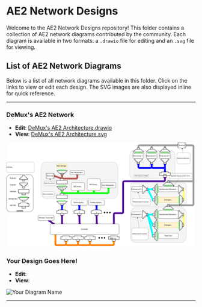 # AE2 Network Designs

Welcome to the AE2 Network Designs repository! This folder contains a collection of AE2 network diagrams contributed by the community. Each diagram is available in two formats: a `.drawio` file for editing and an `.svg` file for viewing.

## List of AE2 Network Diagrams

Below is a list of all network diagrams available in this folder. Click on the links to view or edit each design. The SVG images are also displayed inline for quick reference.

---

### DeMux's AE2 Network

- **Edit**: [DeMux's AE2 Architecture.drawio](https://app.diagrams.net/#Uhttps%3A%2F%2Fraw.githubusercontent.com%2FDeMux42%2FAE2NetworkDesigns%2Fmain%2FAE2NetworkDesignExamples%2FDeMux%27s%20AE2%20Network.drawio)
- **View**: [DeMux's AE2 Architecture.svg](./DeMux%27s%20AE2%20Network.svg)

![DeMux's AE2 Architecture](./DeMux%27s%20AE2%20Network.svg)

### Your Design Goes Here!

- **Edit**: 
- **View**: 

![Your Diagram Name]()

---
